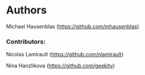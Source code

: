 # Authors

Michael Hausenblas (https://github.com/mhausenblas)

### Contributors:

Nicolas Lamirault (https://github.com/nlamirault)

Nina Hanzlikova (https://github.com/geekity)
